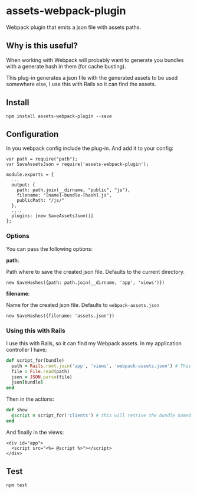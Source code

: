 assets-webpack-plugin
=====================

Webpack plugin that emits a json file with assets paths.

## Why is this useful?

When working with Webpack will probably want to generate you bundles with a generate hash in them (for cache busting).

This plug-in generates a json file with the generated assets to be used somewhere else, I use this with Rails so it can find the assets.

## Install

```
npm install assets-webpack-plugin --save
```

## Configuration

In you webpack config include the plug-in. And add it to your config:

```
var path = require("path");
var SaveAssetsJson = require('assets-webpack-plugin');

module.exports = {
  ...
  output: {
    path: path.join(__dirname, "public", "js"),
    filename: "[name]-bundle-[hash].js",
    publicPath: "/js/"
  },
  ....
  plugins: [new SaveAssetsJson()]
};  
```

### Options

You can pass the following options:

__path__: 

Path where to save the created json file. Defaults to the current directory.

```
new SaveHashes({path: path.join(__dirname, 'app', 'views')})
```

__filename__: 

Name for the created json file. Defaults to `webpack-assets.json`

```
new SaveHashes({filename: 'assets.json'})
```

### Using this with Rails

I use this with Rails, so it can find my Webpack assets. In my application controller I have:

```ruby
def script_for(bundle)
  path = Rails.root.join('app', 'views', 'webpack-assets.json') # This is the file generated by the plug-in
  file = File.read(path)
  json = JSON.parse(file)
  json[bundle]
end
```

Then in the actions:

```ruby
def show
  @script = script_for('clients') # this will retrive the bundle named 'clients'
end
```

And finally in the views:

```
<div id="app">
  <script src="<%= @script %>"></script>
</div>
```

## Test

```
npm test
```

